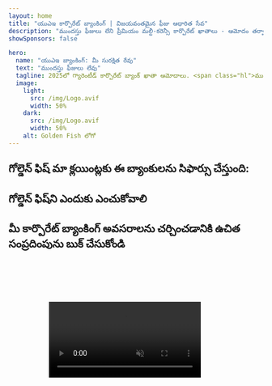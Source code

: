 ```yaml
---
layout: home
title: "యుఎఇ కార్పొరేట్ బ్యాంకింగ్ | విజయవంతమైన ఫీజు ఆధారిత సేవ"
description: "ముందస్తు ఫీజులు లేని ప్రీమియం మల్టీ-కరెన్సీ కార్పొరేట్ ఖాతాలు - ఆమోదం తర్వాత మాత్రమే చెల్లించండి. 98% విజయ రేటుతో పూర్తి దరఖాస్తు నిర్వహణ. గ్యారెంటీడ్ ఖాతా తెరవడం."
showSponsors: false

hero:
  name: "యుఎఇ బ్యాంకింగ్: మీ సురక్షిత రేవు"
  text: "ముందస్తు ఫీజులు లేవు"
  tagline: 2025లో గ్యారెంటీడ్ కార్పొరేట్ బ్యాంక్ ఖాతా ఆమోదాలు. <span class="hl">ముందస్తు ఫీజులు లేవు</span> - ఆమోదం తర్వాత మాత్రమే చెల్లించండి. 90% విజయ రేటు.
  image:
    light:
      src: /img/Logo.avif
      width: 50%
    dark:
      src: /img/Logo.avif
      width: 50%
    alt: Golden Fish లోగో
---
```


<FeatureCards :features="[
  {
    title: 'గ్యారెంటీడ్ ఖాతా ఆమోదాలు',
    bullet: '✓',
    items: [
      'మొదటి ఖాతా ఆమోదానికి **రెండు నెలల గ్యారెంటీ**',
      'రెండవ ఖాతాకు మూడు నెలల గ్యారెంటీ',
      'నాణ్యమైన వ్యాపార ప్రణాళిక తయారీ',
      'సమగ్ర డ్యూ డిలిజెన్స్ మద్దతు',
      'బ్యాంకుతో ప్రత్యక్ష కమ్యూనికేషన్ వ్యూహం',
      'పూర్తి బ్యాంకింగ్ ప్యాకేజీ సెటప్'
    ],
    linkText: 'Read More',
    link: '../../corporate-banking-services/guaranteed-account-approvals',
    icon: {
      light: '/video/iStock-2186765808.mp4',
      dark: '/video/iStock-2166377244.mp4',
      alt: 'బ్యాంకింగ్ అవసరాలు',
    }
  },
]" />

<FeatureCards :features="[
  {
    title: 'అధిక-రిస్క్ వ్యాపారాలకు యుఎఇ బ్యాంక్ ఖాతాలు',
    items: [
      'పెంపొందించిన డ్యూ డిలిజెన్స్ (EDD)పై నిపుణ మార్గదర్శకత్వం',
      'లావాదేవీల పర్యవేక్షణ మరియు రిస్క్ నిర్వహణ',
      'అనుసరణ విధానాలు మరియు ప్రక్రియల సెటప్',
      'బ్యాంక్ సంబంధాల నిర్వహణ',
      'క్రమం తప్పకుండా అనుసరణ నవీకరణలు మరియు ఆడిట్లు',
      'ఖాతా భద్రత కోసం కంటింజెన్సీ ప్లానింగ్'
    ],
    linkText: 'Read More',
    link: '../../corporate-banking-services/UAE-Bank-Accounts-for-High-Risk-Business',
    icon: {
      light: '/img/iStock-1333000394.avif',
      dark: '/img/iStock-584576538.avif',
      alt: 'బ్యాంకింగ్ సేవలు',
    }
  },
  {
    title: 'అనుసరణలో ఉండండి: మీ యుఎఇ వ్యాపారాన్ని రక్షించుకోండి',
    items: [
      'సంభావ్య రిస్క్‌లను గుర్తించడానికి క్రమం తప్పని అనుసరణ ఆడిట్‌లు',
      'ప్రభుత్వ ఆమోదాల కోసం ఎండ్-టు-ఎండ్ PRO సేవలు',
      'లైసెన్స్ పునరుద్ధరణ నిర్వహణ మరియు హెచ్చరికలు',
      'బ్యాంకింగ్ సలహా మరియు ఖాతా నిర్వహణ',
      'VAT మరియు ESR అనుసరణ మద్దతు',
      'ఉద్యోగి వీసా మరియు కార్మిక చట్ట అనుసరణ',
      'నియంత్రణ నవీకరణలపై శిక్షణా కార్యశాలలు'
    ],
    linkText: 'Read More',
    link: '../../company-registration/Protect-Your-Business',
    icon: {
      light: '/img/iStock-1382278859.jpg',
      dark: '/img/iStock-1867623684.jpg',
      alt: 'బ్యాంకింగ్ సేవలు',
    }
  },
  {
    title: 'యుఎఇ కార్పొరేట్ బ్యాంకింగ్ ప్రయోజనాలు',
    items: [
      'Moody\'s రేటింగ్‌తో **Aa2** బలమైన బ్యాంకింగ్ వ్యవస్థ',
      '**1980 నుండి స్థిరమైన USD మారక రేటు**',
      'మూలధన చలనంపై ఎలాంటి పరిమితులు లేవు',
      'US$184 బిలియన్లకు పైగా విదేశీ నిల్వలు',
      'రాజకీయ మరియు ఆర్థిక స్థిరత్వం',
      'ప్రభుత్వ మద్దతుతో బ్యాంకింగ్ వ్యవస్థ',
      'ప్రపంచ స్థాయి డిజిటల్ బ్యాంకింగ్'
    ],
    linkText: 'Read More',
    link: '../../company-registration/banking',
    icon: {
      light: '/img/iStock-1032707788.jpg',
      dark: '/img/iStock-1152367067.avif',
      alt: 'బ్యాంకింగ్ ప్రక్రియ',
    }
  }
]" />

## గోల్డెన్ ఫిష్ మా క్లయింట్లకు ఈ బ్యాంకులను సిఫార్సు చేస్తుంది:

<!--@include: /../../include/recommended-banks.md-->

## గోల్డెన్ ఫిష్‌ని ఎందుకు ఎంచుకోవాలి

<BenefitsList :features="[
  {
    icon: '🏆',
    title: 'అధిక-రిస్క్ నిపుణత',
    text: 'అధిక-రిస్క్ అధికార పరిధుల నుండి సంక్లిష్ట కేసులలో ప్రత్యేకత. Enhanced due diligence (EDD) అవసరాల పై లోతైన అవగాహన.'
  },
  {
    icon: '💰',
    title: 'విజయం-ఆధారిత రుసుములు',
    text: 'ముందస్తు రుసుములు లేవు - **ఆమోదం తర్వాత మాత్రమే చెల్లించండి.** వీసాలకు 98% విజయ శాతం మరియు బ్యాంక్ ఖాతాలకు 90%.'
  },
  {
    icon: '🏦',
    title: 'బ్యాంక్ సంబంధాలు',
    text: 'ప్రధాన UAE బ్యాంకులతో బలమైన భాగస్వామ్యాలు. ఆమోదం అవకాశాలను గరిష్టీకరించడానికి బహుళ బ్యాంకింగ్ ఎంపికలు.'
  },
  {
    icon: '📊',
    title: 'పూర్తి అనుకూలత మద్దతు',
    text: 'ESR నివేదికలు, UBO ఫైలింగ్‌లు మరియు నియంత్రణ అవసరాల ద్వారా నిపుణ మార్గదర్శకత్వం. క్రమం తప్పకుండా అనుకూలత నవీకరణలు.'
  },
  {
    icon: '📝',
    title: 'డాక్యుమెంటేషన్ ఉత్కృష్టత',
    text: 'వ్యాపార ప్రణాళికలు మరియు అనుకూలత విధానాలతో సహా అవసరమైన అన్ని పత్రాల వృత్తిపరమైన తయారీ.'
  },
  {
    icon: '🤝',
    title: 'దీర్ఘకాలిక భాగస్వామ్యం',
    text: 'సెటప్ తర్వాత బ్యాంకింగ్ కార్యకలాపాలు, అకౌంటింగ్, పన్ను మరియు అనుకూలత అవసరాలతో **నిరంతర సహాయం**.'
  }
]" />

## మీ కార్పొరేట్ బ్యాంకింగ్ అవసరాలను చర్చించడానికి ఉచిత సంప్రదింపును బుక్ చేసుకోండి

<video  autoplay muted playsinline style="padding: 80px" >
  <source src="/video/iStock-2185918790.mp4" type="video/mp4">
</video>

<ContactFormModal formName="Banking [offer]" buttonText="ఉచిత సంప్రదింపును పొందండి" :services="[
 '🏢 UAE నివాసి కార్పొరేట్ ఖాతా',
 '🌐 UAE కాని నివాసి కార్పొరేట్ ఖాతా (తక్కువ రిస్క్)',
 '⚠️ UAE కాని నివాసి కార్పొరేట్ ఖాతా (అధిక రిస్క్)',
 '👤 వ్యక్తిగత బ్యాంక్ ఖాతా']"/>
